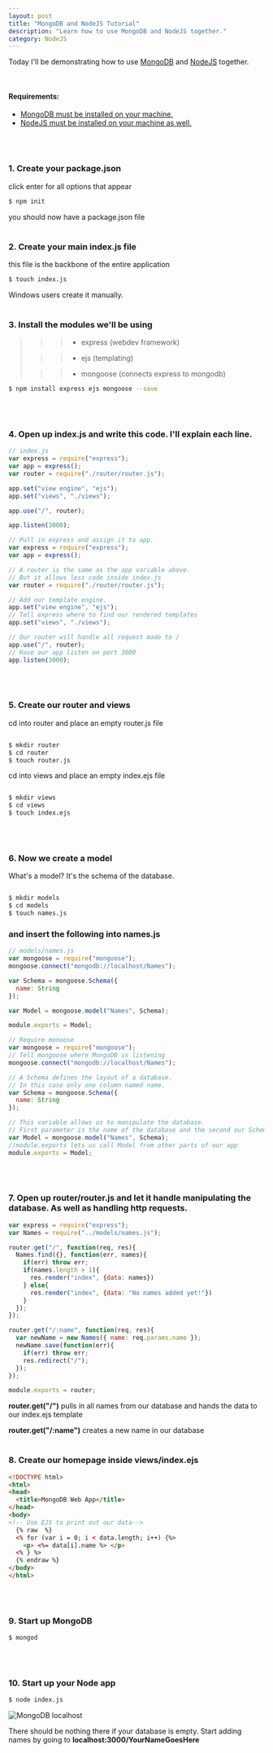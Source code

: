 ```yaml
---
layout: post
title: "MongoDB and NodeJS Tutorial"
description: "Learn how to use MongoDB and NodeJS together."
category: NodeJS
---
```


Today I'll be demonstrating how to use [MongoDB](https://www.mongodb.org/) and [NodeJS](https://nodejs.org/en/) together.

<!--more-->

<br>

#### Requirements:

* [MongoDB must be installed on your machine.](https://docs.mongodb.org/manual/installation/)
* [NodeJS must be installed on your machine as well.](https://nodejs.org/en/)
<br>
<br>

### 1. Create your package.json

click enter for all options that appear

```bash
$ npm init
```
you should now have a package.json file
<br>
<br>

### 2. Create your main index.js file

this file is the backbone of the entire application

```bash
$ touch index.js
```

Windows users create it manually.
<br>
<br>

### 3. Install the modules we'll be using

>>>- express (webdev framework)
>
>>>- ejs (templating)
>
>>>- mongoose (connects express to mongodb)

```bash
$ npm install express ejs mongoose --save
```
<br>
<br>

### 4. Open up index.js and write this code. I'll explain each line.

```javascript
// index.js
var express = require("express");
var app = express();
var router = require("./router/router.js");

app.set("view engine", "ejs");
app.set("views", "./views");

app.use("/", router);

app.listen(3000);

```

```javascript
// Pull in express and assign it to app.
var express = require("express");
var app = express();
```

```javascript
// A router is the same as the app variable above.
// But it allows less code inside index.js
var router = require("./router/router.js");
```

```javascript
// Add our template engine.
app.set("view engine", "ejs");
// Tell express where to find our rendered templates
app.set("views", "./views");
```

```javascript
// Our router will handle all request made to /
app.use("/", router);
// Have our app listen on port 3000
app.listen(3000);
```
<br>
<br>

### 5. Create our router and views

cd into router and place an empty router.js file

```bash

$ mkdir router
$ cd router
$ touch router.js
```

cd into views and place an empty index.ejs file

```bash

$ mkdir views
$ cd views
$ touch index.ejs
```
<br>
<br>

### 6. Now we create a model

What's a model? It's the schema of the database.

```bash

$ mkdir models
$ cd models
$ touch names.js
```

### and insert the following into names.js

```javascript
// models/names.js
var mongoose = require("mongoose");
mongoose.connect("mongodb://localhost/Names");

var Schema = mongoose.Schema({
  name: String
});

var Model = mongoose.model("Names", Schema);

module.exports = Model;
```

```javascript
// Require monoose
var mongoose = require("mongoose");
// Tell mongoose where MongoDB is listening
mongoose.connect("mongodb://localhost/Names");
```

```javascript
// A Schema defines the layout of a database.
// In this case only one column named name.
var Schema = mongoose.Schema({
  name: String
});
```

```javascript
// This variable allows us to manipulate the database.
// First parameter is the name of the database and the second our Schema
var Model = mongoose.model("Names", Schema);
//module.exports lets us call Model from other parts of our app
module.exports = Model;
```
<br>
<br>

### 7. Open up router/router.js and let it handle manipulating the database. As well as handling http requests.

```javascript
var express = require("express");
var Names = require("../models/names.js");

router.get("/", function(req, res){
  Names.find({}, function(err, names){
    if(err) throw err;
    if(names.length > 1){
      res.render("index", {data: names})
    } else{
      res.render("index", {data: "No names added yet!"})
    }
  });
});

router.get("/:name", function(req, res){
  var newName = new Names({ name: req.params.name });
  newName.save(function(err){
    if(err) throw err;
    res.redirect("/");
  });
});

module.exports = router;
```

**router.get("/")** pulls in all names from our database and hands the data to our index.ejs template

**router.get("/:name")** creates a new name in our database
<br>
<br>

### 8. Create our homepage inside views/index.ejs

```html
<!DOCTYPE html>
<html>
<head>
  <title>MongoDB Web App</title>
</head>
<body>
<!-- Use EJS to print out our data-->
  {% raw  %}
  <% for (var i = 0; i < data.length; i++) {%>
    <p> <%= data[i].name %> </p>
  <% } %>
  {% endraw %}
</body>
</html>
```
<br>
<br>

### 9. Start up MongoDB

```bash
$ mongod
```
<br>
<br>

### 10. Start up your Node app

```bash
$ node index.js
```

![MongoDB localhost](/images/mongolocalhost.png)

There should be nothing there if your database is empty. Start adding names by going to
**localhost:3000/YourNameGoesHere**
